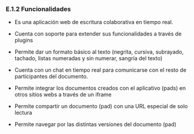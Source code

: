 ### E.1.2 Funcionalidades 

* Es una aplicación web de escritura colaborativa en tiempo real. 

* Cuenta con soporte para extender sus funcionalidades a través de plugins

* Permite dar un formato básico al texto (negrita, cursiva, subrayado, tachado, listas numeradas y sin numerar, sangría del texto)

* Cuenta con un chat en tiempo real para comunicarse con el resto de participantes del documento.

* Permite integrar los documentos creados con el aplicativo (pads) en otros sitios webs a través de un iframe 

* Permite compartir un documento (pad) con una URL especial de solo lectura 

* Permite navegar por las distintas versiones del documento (pad)


